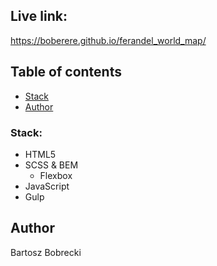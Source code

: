 ## Live link: 
https://boberere.github.io/ferandel_world_map/

## Table of contents

- [Stack](#stack)
- [Author](#author)

### Stack:

- HTML5
- SCSS & BEM
  - Flexbox
- JavaScript
- Gulp

## Author

Bartosz Bobrecki